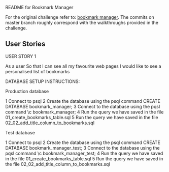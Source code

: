 README for Bookmark Manager

For the original challenge refer to: [bookmark manager](https://github.com/makersacademy/course/tree/master/bookmark_manager). The commits on master branch roughly correspond with the walkthroughs provided in the challenge.

## User Stories

USER STORY 1

As a user
So that I can see all my favourite web pages
I would like to see a personalised list of bookmarks

DATABASE SETUP INSTRUCTIONS:

Production database

  1  Connect to psql
  2  Create the database using the psql command CREATE DATABASE bookmark_manager;
  3  Connect to the database using the pqsl command \c bookmark_manager;
  4  Run the query we have saved in the file 01_create_bookmarks_table.sql
  5  Run the query we have saved in the file 02_02_add_title_column_to_bookmarks.sql


Test database

  1  Connect to psql
  2  Create the database using the psql command CREATE DATABASE bookmark_manager_test;
  3  Connect to the database using the pqsl command \c bookmark_manager_test;
  4  Run the query we have saved in the file 01_create_bookmarks_table.sql
  5  Run the query we have saved in the file 02_02_add_title_column_to_bookmarks.sql